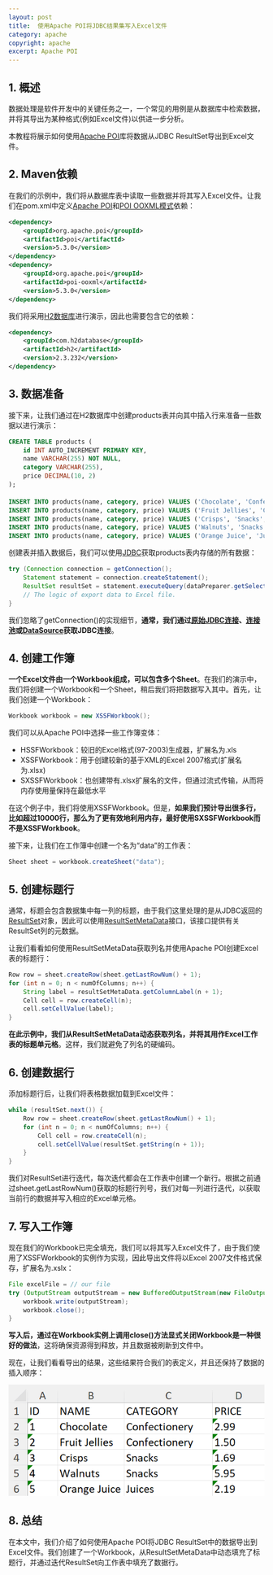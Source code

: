 ```yaml
---
layout: post
title:  使用Apache POI将JDBC结果集写入Excel文件
category: apache
copyright: apache
excerpt: Apache POI
---
```


## 1. 概述

数据处理是软件开发中的关键任务之一，一个常见的用例是从数据库中检索数据，并将其导出为某种格式(例如Excel文件)以供进一步分析。

本教程将展示如何使用[Apache POI](https://www.baeldung.com/java-microsoft-excel#apache-poi)库将数据从JDBC ResultSet导出到Excel文件。

## 2. Maven依赖

在我们的示例中，我们将从数据库表中读取一些数据并将其写入Excel文件。让我们在pom.xml中定义[Apache POI](https://mvnrepository.com/artifact/org.apache.poi/poi)和[POI OOXML模式](https://mvnrepository.com/artifact/org.apache.poi/poi-ooxml)依赖：

```xml
<dependency> 
    <groupId>org.apache.poi</groupId>
    <artifactId>poi</artifactId> 
    <version>5.3.0</version> 
</dependency> 
<dependency> 
    <groupId>org.apache.poi</groupId> 
    <artifactId>poi-ooxml</artifactId> 
    <version>5.3.0</version> 
</dependency>
```

我们将采用[H2数据库](https://mvnrepository.com/artifact/com.h2database/h2)进行演示，因此也需要包含它的依赖：

```xml
<dependency>
    <groupId>com.h2database</groupId>
    <artifactId>h2</artifactId>
    <version>2.3.232</version>
</dependency>
```

## 3. 数据准备

接下来，让我们通过在H2数据库中创建products表并向其中插入行来准备一些数据以进行演示：

```sql
CREATE TABLE products (
    id INT AUTO_INCREMENT PRIMARY KEY, 
    name VARCHAR(255) NOT NULL, 
    category VARCHAR(255), 
    price DECIMAL(10, 2) 
);

INSERT INTO products(name, category, price) VALUES ('Chocolate', 'Confectionery', 2.99);
INSERT INTO products(name, category, price) VALUES ('Fruit Jellies', 'Confectionery', 1.5);
INSERT INTO products(name, category, price) VALUES ('Crisps', 'Snacks', 1.69);
INSERT INTO products(name, category, price) VALUES ('Walnuts', 'Snacks', 5.95);
INSERT INTO products(name, category, price) VALUES ('Orange Juice', 'Juices', 2.19);
```

创建表并插入数据后，我们可以使用[JDBC](https://www.baeldung.com/java-jdbc)获取products表内存储的所有数据：

```java
try (Connection connection = getConnection();
    Statement statement = connection.createStatement();
    ResultSet resultSet = statement.executeQuery(dataPreparer.getSelectSql());) {
    // The logic of export data to Excel file.
}
```

我们忽略了getConnection()的实现细节，**通常，我们通过[原始JDBC连接](https://www.baeldung.com/jdbc-get-url-from-connection#example-class)、[连接池](https://www.baeldung.com/java-connection-pooling)或[DataSource](https://docs.oracle.com/en/java/javase/21/docs/api/java.sql/javax/sql/DataSource.html)获取JDBC连接**。

## 4. 创建工作簿

**一个Excel文件由一个Workbook组成，可以包含多个Sheet**。在我们的演示中，我们将创建一个Workbook和一个Sheet，稍后我们将把数据写入其中。首先，让我们创建一个Workbook：

```java
Workbook workbook = new XSSFWorkbook();
```

我们可以从Apache POI中选择一些工作簿变体：

- HSSFWorkbook：较旧的Excel格式(97-2003)生成器，扩展名为.xls
- XSSFWorkbook：用于创建较新的基于XML的Excel 2007格式(扩展名为.xlsx)
- SXSSFWorkbook：也创建带有.xlsx扩展名的文件，但通过流式传输，从而将内存使用量保持在最低水平

在这个例子中，我们将使用XSSFWorkbook。但是，**如果我们预计导出很多行，比如超过10000行，那么为了更有效地利用内存，最好使用SXSSFWorkbook而不是XSSFWorkbook**。

接下来，让我们在工作簿中创建一个名为“data”的工作表：

```java
Sheet sheet = workbook.createSheet("data");
```

## 5. 创建标题行

通常，标题会包含数据集中每一列的标题，由于我们这里处理的是从JDBC返回的[ResultSet](https://www.baeldung.com/jdbc-resultset#resultset-creation)对象，因此可以使用[ResultSetMetaData](https://www.baeldung.com/jdbc-resultset#metadata)接口，该接口提供有关ResultSet列的元数据。

让我们看看如何使用ResultSetMetaData获取列名并使用Apache POI创建Excel表的标题行：

```java
Row row = sheet.createRow(sheet.getLastRowNum() + 1);
for (int n = 0; n < numOfColumns; n++) {
    String label = resultSetMetaData.getColumnLabel(n + 1);
    Cell cell = row.createCell(n);
    cell.setCellValue(label);
}
```

**在此示例中，我们从ResultSetMetaData动态获取列名，并将其用作Excel工作表的标题单元格**。这样，我们就避免了列名的硬编码。

## 6. 创建数据行

添加标题行后，让我们将表格数据加载到Excel文件：

```java
while (resultSet.next()) {
    Row row = sheet.createRow(sheet.getLastRowNum() + 1);
    for (int n = 0; n < numOfColumns; n++) {
        Cell cell = row.createCell(n);
        cell.setCellValue(resultSet.getString(n + 1));
    }
}
```

我们对ResultSet进行迭代，每次迭代都会在工作表中创建一个新行。根据之前通过sheet.getLastRowNum()获取的标题行列号，我们对每一列进行迭代，以获取当前行的数据并写入相应的Excel单元格。

## 7. 写入工作簿

现在我们的Workbook已完全填充，我们可以将其写入Excel文件了，由于我们使用了XSSFWorkbook的实例作为实现，因此导出文件将以Excel 2007文件格式保存，扩展名为.xslx：

```java
File excelFile = // our file
try (OutputStream outputStream = new BufferedOutputStream(new FileOutputStream(excelFile))) {
    workbook.write(outputStream);
    workbook.close();
}
```

**写入后，通过在Workbook实例上调用close()方法显式关闭Workbook是一种很好的做法**，这将确保资源得到释放，并且数据被刷新到文件中。

现在，让我们看看导出的结果，这些结果符合我们的表定义，并且还保持了数据的插入顺序：

![](/assets/images/2025/apache/jdbcresultsetexcel01.png)

## 8. 总结

在本文中，我们介绍了如何使用Apache POI将JDBC ResultSet中的数据导出到Excel文件。我们创建了一个Workbook，从ResultSetMetaData中动态填充了标题行，并通过迭代ResultSet向工作表中填充了数据行。